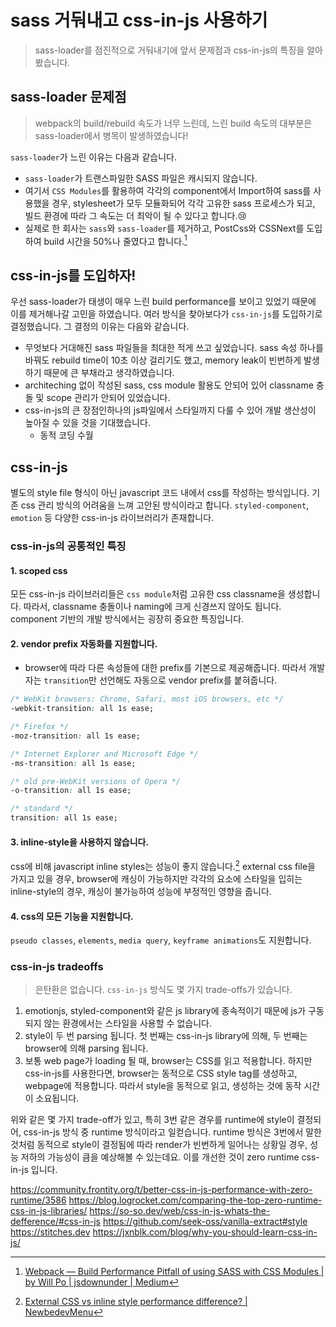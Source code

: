 # sass 거둬내고 css-in-js 사용하기

> sass-loader를 점진적으로 거둬내기에 앞서 문제점과 css-in-js의 특징을 알아 봤습니다.

## sass-loader 문제점

> webpack의 build/rebuild 속도가 너무 느린데, 느린 build 속도의 대부분은 sass-loader에서 병목이 발생하였습니다!

`sass-loader`가 느린 이유는 다음과 같습니다.

- `sass-loader`가 트랜스파일한 SASS 파일은 캐시되지 않습니다.
- 여기서 `CSS Modules`를 활용하여 각각의 component에서 Import하여 sass를 사용했을 경우, stylesheet가 모두 모듈화되어 각각 고유한 sass 프로세스가 되고, 빌드 환경에 따라 그 속도는 더 최악이 될 수 있다고 합니다.😢
- 실제로 한 회사는 `sass`와 `sass-loader`를 제거하고, PostCss와 CSSNext를 도입하여 build 시간을 50%나 줄였다고 합니다.[^1]

## css-in-js를 도입하자!

우선 sass-loader가 태생이 매우 느린 build performance를 보이고 있었기 때문에 이를 제거해나갈 고민을 하였습니다. 여러 방식을 찾아보다가 `css-in-js`를 도입하기로 결정했습니다. 그 결정의 이유는 다음와 같습니다.

- 무엇보다 거대해진 sass 파일들을 최대한 적게 쓰고 싶었습니다. sass 속성 하나를 바꿔도 rebuild time이 10초 이상 걸리기도 했고, memory leak이 빈번하게 발생하기 때문에 큰 부채라고 생각하였습니다.
- architeching 없이 작성된 sass, css module 활용도 안되어 있어 classname 충돌 및 scope 관리가 안되어 있었습니다.
- css-in-js의 큰 장점인하나의 js파일에서 스타일까지 다룰 수 있어 개발 생산성이 높아질 수 있을 것을 기대했습니다.
  - 동적 코딩 수월

## css-in-js

별도의 style file 형식이 아닌 javascript 코드 내에서 css를 작성하는 방식입니다.
기존 css 관리 방식의 어려움을 느껴 고안된 방식이라고 합니다.
`styled-component`, `emotion` 등 다양한 css-in-js 라이브러리가 존재합니다.

### css-in-js의 공통적인 특징

#### 1. scoped css

모든 css-in-js 라이브러리들은 `css module`처럼 고유한 css classname을 생성합니다.
따라서, classname 충돌이나 naming에 크게 신경쓰지 않아도 됩니다.
component 기반의 개발 방식에서는 굉장히 중요한 특징입니다.

#### 2. vendor prefix 자동화를 지원합니다.

- browser에 따라 다른 속성들에 대한 prefix를 기본으로 제공해줍니다. 따라서 개발자는 `transition`만 선언해도 자동으로 vendor prefix를 붙혀줍니다.

```css
/* WebKit browsers: Chrome, Safari, most iOS browsers, etc */
-webkit-transition: all 1s ease;

/* Firefox */
-moz-transition: all 1s ease;

/* Internet Explorer and Microsoft Edge */
-ms-transition: all 1s ease;

/* old pre-WebKit versions of Opera */
-o-transition: all 1s ease;

/* standard */
transition: all 1s ease;
```

#### 3. inline-style을 사용하지 않습니다.

css에 비해 javascript inline styles는 성능이 좋지 않습니다.[^2]
external css file을 가지고 있을 경우, browser에 캐싱이 가능하지만 각각의 요소에 스타일을 입히는 inline-style의 경우, 캐싱이 불가능하여 성능에 부정적인 영향을 줍니다.

#### 4. css의 모든 기능을 지원합니다.

`pseudo classes`, `elements`, `media query`, `keyframe animations`도 지원합니다.

### css-in-js tradeoffs

> 은탄환은 없습니다. `css-in-js` 방식도 몇 가지 trade-offs가 있습니다.

1. emotionjs, styled-component와 같은 js library에 종속적이기 때문에 js가 구동되지 않는 환경에서는 스타일을 사용할 수 없습니다.
2. style이 두 번 parsing 됩니다. 첫 번째는 css-in-js library에 의해, 두 번째는 browser에 의해 parsing 됩니다.
3. 보통 web page가 loading 될 때, browser는 CSS를 읽고 적용합니다. 하지만 css-in-js를 사용한다면, browser는 동적으로 CSS style tag를 생성하고, webpage에 적용합니다. 따라서 style을 동적으로 읽고, 생성하는 것에 동작 시간이 소요됩니다.

위와 같은 몇 가지 trade-off가 있고, 특히 3번 같은 경우를 runtime에 style이 결정되어, css-in-js 방식 중 runtime 방식이라고 일컫습니다.
runtime 방식은 3번에서 말한 것처럼 동적으로 style이 결정됨에 따라 render가 빈번하게 일어나는 상황일 경우, 성능 저하의 가능성이 큼을 예상해볼 수 있는데요.
이를 개선한 것이 zero runtime css-in-js 입니다.

https://community.frontity.org/t/better-css-in-js-performance-with-zero-runtime/3586
https://blog.logrocket.com/comparing-the-top-zero-runtime-css-in-js-libraries/
https://so-so.dev/web/css-in-js-whats-the-defference/#css-in-js
https://github.com/seek-oss/vanilla-extract#style
https://stitches.dev
https://jxnblk.com/blog/why-you-should-learn-css-in-js/

[^1]: [Webpack — Build Performance Pitfall of using SASS with CSS Modules | by Will Po | jsdownunder | Medium](https://medium.com/jsdownunder/webpack-build-performance-pitfall-of-using-sass-with-css-modules-ba32f89efdcb)
[^2]: [External CSS vs inline style performance difference? | NewbedevMenu](https://newbedev.com/external-css-vs-inline-style-performance-difference)
